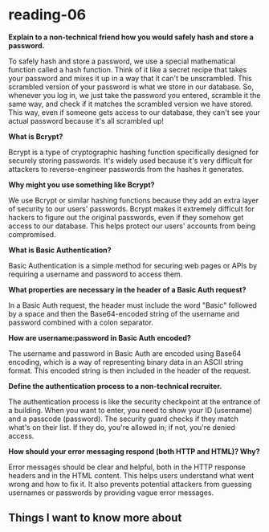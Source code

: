 # reading-06 #

**Explain to a non-technical friend how you would safely hash and store a password.**

To safely hash and store a password, we use a special mathematical function called a hash function. Think of it like a secret recipe that takes your password and mixes it up in a way that it can't be unscrambled. This scrambled version of your password is what we store in our database. So, whenever you log in, we just take the password you entered, scramble it the same way, and check if it matches the scrambled version we have stored. This way, even if someone gets access to our database, they can't see your actual password because it's all scrambled up!

**What is Bcrypt?**

Bcrypt is a type of cryptographic hashing function specifically designed for securely storing passwords. It's widely used because it's very difficult for attackers to reverse-engineer passwords from the hashes it generates.

**Why might you use something like Bcrypt?**

We use Bcrypt or similar hashing functions because they add an extra layer of security to our users' passwords. Bcrypt makes it extremely difficult for hackers to figure out the original passwords, even if they somehow get access to our database. This helps protect our users' accounts from being compromised.

**What is Basic Authentication?**

Basic Authentication is a simple method for securing web pages or APIs by requiring a username and password to access them.

**What properties are necessary in the header of a Basic Auth request?**

In a Basic Auth request, the header must include the word "Basic" followed by a space and then the Base64-encoded string of the username and password combined with a colon separator.

**How are username:password in Basic Auth encoded?**

The username and password in Basic Auth are encoded using Base64 encoding, which is a way of representing binary data in an ASCII string format. This encoded string is then included in the header of the request.

**Define the authentication process to a non-technical recruiter.**

The authentication process is like the security checkpoint at the entrance of a building. When you want to enter, you need to show your ID (username) and a passcode (password). The security guard checks if they match what's on their list. If they do, you're allowed in; if not, you're denied access.

**How should your error messaging respond (both HTTP and HTML)? Why?**

Error messages should be clear and helpful, both in the HTTP response headers and in the HTML content. This helps users understand what went wrong and how to fix it. It also prevents potential attackers from guessing usernames or passwords by providing vague error messages.

## Things I want to know more about ##
